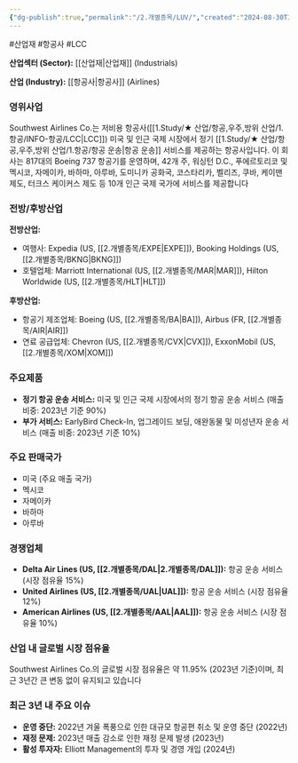 ```yaml
---
{"dg-publish":true,"permalink":"/2.개별종목/LUV/","created":"2024-08-30T21:54:57.911+09:00","updated":"2025-07-29T21:37:04.872+09:00"}
---
```


#산업재 #항공사 #LCC 


**산업섹터 (Sector):** [[산업재\|산업재]] (Industrials)  

**산업 (Industry):** [[항공사\|항공사]] (Airlines)

### 영위사업

Southwest Airlines Co.는 저비용 항공사([[1.Study/★ 산업/항공,우주,방위 산업/1.항공/INFO-항공/LCC\|LCC]]) 미국 및 인근 국제 시장에서 정기 [[1.Study/★ 산업/항공,우주,방위 산업/1.항공/항공 운송\|항공 운송]] 서비스를 제공하는 항공사입니다. 이 회사는 817대의 Boeing 737 항공기를 운영하며, 42개 주, 워싱턴 D.C., 푸에르토리코 및 멕시코, 자메이카, 바하마, 아루바, 도미니카 공화국, 코스타리카, 벨리즈, 쿠바, 케이맨 제도, 터크스 케이커스 제도 등 10개 인근 국제 국가에 서비스를 제공합니다

### 전방/후방산업

**전방산업:**

- 여행사: Expedia (US, [[2.개별종목/EXPE\|EXPE]]), Booking Holdings (US, [[2.개별종목/BKNG\|BKNG]])
- 호텔업체: Marriott International (US, [[2.개별종목/MAR\|MAR]]), Hilton Worldwide (US, [[2.개별종목/HLT\|HLT]])

**후방산업:**

- 항공기 제조업체: Boeing (US, [[2.개별종목/BA\|BA]]), Airbus (FR, [[2.개별종목/AIR\|AIR]])
- 연료 공급업체: Chevron (US, [[2.개별종목/CVX\|CVX]]), ExxonMobil (US, [[2.개별종목/XOM\|XOM]])

### 주요제품

- **정기 항공 운송 서비스:** 미국 및 인근 국제 시장에서의 정기 항공 운송 서비스 (매출 비중: 2023년 기준 90%)
- **부가 서비스:** EarlyBird Check-In, 업그레이드 보딩, 애완동물 및 미성년자 운송 서비스 (매출 비중: 2023년 기준 10%)

### 주요 판매국가

- 미국 (주요 매출 국가)
- 멕시코
- 자메이카
- 바하마
- 아루바

### 경쟁업체

- **Delta Air Lines (US, [[2.개별종목/DAL\|2.개별종목/DAL]]):** 항공 운송 서비스 (시장 점유율 15%)
- **United Airlines (US, [[2.개별종목/UAL\|UAL]]):** 항공 운송 서비스 (시장 점유율 12%)
- **American Airlines (US, [[2.개별종목/AAL\|AAL]]):** 항공 운송 서비스 (시장 점유율 10%)

### 산업 내 글로벌 시장 점유율

Southwest Airlines Co.의 글로벌 시장 점유율은 약 11.95% (2023년 기준)이며, 최근 3년간 큰 변동 없이 유지되고 있습니다
### 최근 3년 내 주요 이슈

- **운영 중단:** 2022년 겨울 폭풍으로 인한 대규모 항공편 취소 및 운영 중단 (2022년)
- **재정 문제:** 2023년 매출 감소로 인한 재정 문제 발생 (2023년)
- **활성 투자자:** Elliott Management의 투자 및 경영 개입 (2024년)